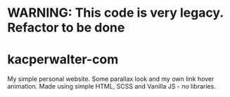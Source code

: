 # WARNING: This code is very legacy. Refactor to be done 

# kacperwalter-com
My simple personal website. Some parallax look and my own link hover animation. Made using simple HTML, SCSS and Vanilla JS - no libraries. 
